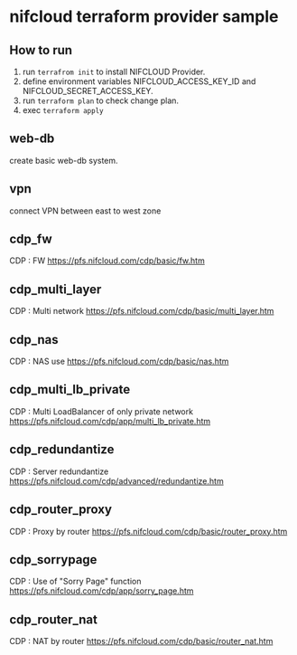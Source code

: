 # nifcloud terraform provider sample

## How to run
1. run `terrafrom init` to install NIFCLOUD Provider.
2. define environment variables NIFCLOUD_ACCESS_KEY_ID and NIFCLOUD_SECRET_ACCESS_KEY. 
3. run `terraform plan` to check change plan.
4. exec `terraform apply`


## web-db
create basic web-db system.

## vpn
connect VPN between east to west zone

## cdp_fw
CDP : FW
https://pfs.nifcloud.com/cdp/basic/fw.htm

## cdp_multi_layer
CDP : Multi network
https://pfs.nifcloud.com/cdp/basic/multi_layer.htm

## cdp_nas
CDP :  NAS use
https://pfs.nifcloud.com/cdp/basic/nas.htm

## cdp_multi_lb_private
CDP : Multi LoadBalancer of only private network
https://pfs.nifcloud.com/cdp/app/multi_lb_private.htm

## cdp_redundantize
CDP : Server redundantize
https://pfs.nifcloud.com/cdp/advanced/redundantize.htm

## cdp_router_proxy
CDP : Proxy by router
https://pfs.nifcloud.com/cdp/basic/router_proxy.htm

## cdp_sorrypage
CDP : Use of "Sorry Page" function
https://pfs.nifcloud.com/cdp/app/sorry_page.htm

## cdp_router_nat
CDP : NAT by router
https://pfs.nifcloud.com/cdp/basic/router_nat.htm
